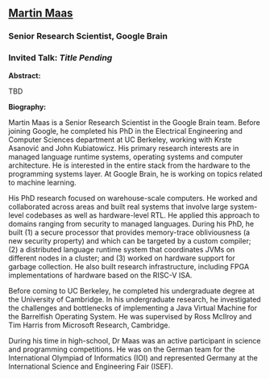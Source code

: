 ## [Martin Maas](http://www.martin-maas.com)
### Senior Research Scientist, Google Brain

### Invited Talk:  *Title Pending*

**Abstract:**

TBD

**Biography:**

Martin Maas is a Senior Research Scientist in the Google Brain team. Before joining Google, he completed his PhD in the Electrical Engineering and Computer Sciences department at UC Berkeley, working with Krste Asanović and John Kubiatowicz. His primary research interests are in managed language runtime systems, operating systems and computer architecture.  He is interested in the entire stack from the hardware to the programming systems layer. At Google Brain, he is working on topics related to machine learning.

His PhD research focused on warehouse-scale computers. He worked and collaborated across areas and built real systems that involve large system-level codebases as well as hardware-level RTL. He applied this approach to domains ranging from security to managed languages. During his PhD, he built (1) a secure processor that provides memory-trace obliviousness (a new security property) and which can be targeted by a custom compiler; (2) a distributed language runtime system that coordinates JVMs on different nodes in a cluster; and (3) worked on hardware support for garbage collection. He also built research infrastructure, including FPGA implementations of hardware based on the RISC-V ISA.

Before coming to UC Berkeley, he completed his undergraduate degree at the University of Cambridge. In his undergraduate research, he investigated the challenges and bottlenecks of implementing a Java Virtual Machine for the Barrelfish Operating System. He was supervised by Ross McIlroy and Tim Harris from Microsoft Research, Cambridge.

During his time in high-school, Dr Maas was an active participant in science and programming competitions. He was on the German team for the International Olympiad of Informatics (IOI) and represented Germany at the International Science and Engineering Fair (ISEF).
